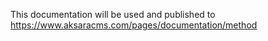 This documentation will be used and published to https://www.aksaracms.com/pages/documentation/method